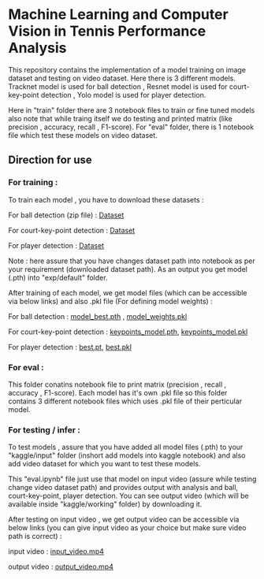 # Machine Learning and Computer Vision in Tennis Performance Analysis

This repository contains the implementation of a model training on image dataset and testing on video dataset. Here there is 3 different models. Tracknet model is used for ball detection , Resnet model is used for court-key-point detection , Yolo model is used for player detection.

Here in "train" folder there are 3 notebook files to train or fine tuned models also note that while traing itself we do testing and printed matrix (like precision , accuracy, recall , F1-score). For "eval" folder, there is 1 notebook file which test these models on video dataset.

## Direction for use

### For training :

To train each model , you have to download these datasets :

For ball detection (zip file) : [Dataset](https://drive.google.com/file/d/1mcsZDjBdRJ91dJiZ7eXTCdvLPJ_P9LFt/view?usp=sharing)

For court-key-point detection : [Dataset](https://drive.usercontent.google.com/download?id=1lhAaeQCmk2y440PmagA0KmIVBIysVMwu&export=download&authuser=0&confirm=t&uuid=3077628e-fc9b-4ef2-8cde-b291040afb30&at=APZUnTU9lSikCSe3NqbxV5MVad5T%3A1708243355040)

For player detection : [Dataset](https://drive.google.com/file/d/1g1qOOWgETwUOV1gwvGAd-LP1SEUmoNPI/view?usp=sharing)

Note : here assure that you have changes dataset path into notebook as per your requirement (downloaded dataset path).
As an output you get model (.pth) into "exp/default" folder. 

After training of each model, we get model files (which can be accessible via below links) and also .pkl file (For defining model weights) :

For ball detection : [model_best.pth](https://drive.google.com/file/d/1kNwgy7nAiKn9IJU1qYUfbiuVwnCbPPBM/view?usp=sharing) , [model_weights.pkl](https://drive.google.com/file/d/181mENgzT2xGpnmH0p9SXtMViJOCkYKBW/view?usp=sharing)


For court-key-point detection : [keypoints_model.pth](https://drive.google.com/file/d/1ksApit5G6uu-RzpCK9rQBkMPNXawuYGB/view?usp=sharing),
                                [keypoints_model.pkl](https://drive.google.com/file/d/1EHBgxEzNenqpVeIhn64pLCbyO6vEB08A/view?usp=sharing)

For player detection : [best.pt](https://drive.google.com/file/d/16zWAP_Wc9Q8OpLigmjpHhkaM_ZIrhWDQ/view?usp=sharing),
                       [best.pkl](https://drive.google.com/file/d/1xXCjtoBh6XSm1ALn32IfB_ZBRKAcUAJE/view?usp=sharing)

### For eval :

This folder conatins notebook file to print matrix (precision , recall , accuracy , F1-score). Each model has it's own .pkl file so this folder contains 3 different notebook files which uses .pkl file of their perticular model.
 

### For testing / infer :

To test models , assure that you have added all model files (.pth) to your "kaggle/input" folder (inshort add models into kaggle notebook) and also add video dataset for which you want to test these models. 

This "eval.ipynb" file just use that model on input video (assure while testing change video dataset path) and provides output with analysis and ball, court-key-point, player detection. You can see output video (which will be available inside "kaggle/working" folder) by downloading it.

After testing on input video , we get output video can be accessible via below links (you can give input video as your choice but make sure video path is correct) :

input video : [input_video.mp4](https://drive.google.com/file/d/1H0FNu3gpKHrlxCWOv1aImdkOaha59Q26/view?usp=sharing)

output video : [output_video.mp4](https://drive.google.com/file/d/13ilxhBdU2KCpxK01PEbdXrpRBgPOVeX5/view?usp=sharing)

